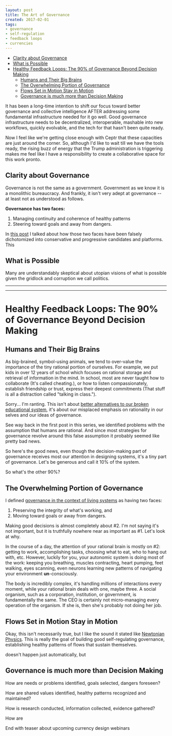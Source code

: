 ```yaml
---
layout: post
title: The Art of Governance
created: 2017-02-01
tags:
- governance
- self-regulation
- feedback loops
- currencies
---
```


<!-- TOC START min:1 max:3 link:true update:true -->
  - [Clarity about Governance](#clarity-about-governance)
  - [What is Possible](#what-is-possible)
- [Healthy Feedback Loops: The 90% of Governance Beyond Decision Making](#healthy-feedback-loops-the-90-of-governance-beyond-decision-making)
  - [Humans and Their Big Brains](#humans-and-their-big-brains)
  - [The Overwhelming Portion of Governance](#the-overwhelming-portion-of-governance)
  - [Flows Set in Motion Stay in Motion](#flows-set-in-motion-stay-in-motion)
  - [Governance is much more than Decision Making](#governance-is-much-more-than-decision-making)

<!-- TOC END -->



It has been a long-time intention to shift our focus toward better governance and collective intelligence AFTER addressing some fundamental infrastructure needed for it go well. Good governance infrastructure needs to be decentralized, interoperable, mashable into new workflows, quickly evolvable, and the tech for that hasn't been quite ready.

Now I feel like we're getting close enough with Ceptr that these capacities are just around the corner. So, although I'd like to wait till we have the tools ready, the rising buzz of energy that the Trump administration is triggering makes me feel like I have a responsibility to create a collaborative space for this work pronto.

## Clarity about Governance
Governance is not the same as a government. Government as we know it is a monolithic bureaucracy. And frankly, it isn't very adept at governance -- at least not as understood as follows.

**Governance has two faces:**
 1) Managing continuity and coherence of healthy patterns
 2) Steering toward goals and away from dangers.

In [this post]() I talked about how those two faces have been falsely dichotomized into conservative and progressive candidates and platforms. This

## What is Possible
Many are understandably skeptical about utopian visions of what is possible given the gridlock and corruption we call politics.


<hr>


<hr>


# Healthy Feedback Loops: The 90% of Governance Beyond Decision Making

## Humans and Their Big Brains

As big-brained, symbol-using animals, we tend to over-value the importance of the tiny rational portion of ourselves. For example, we put kids in over 12 years of school which focuses on rational storage and retrieval of information in the mind. In school, most are never taught how to collaborate (It's called cheating.), or how to listen compassionately, establish friendship or trust, express their deepest commitments (That stuff is all a distraction called "talking in class.").

Sorry... I'm ranting. This isn't about [better alternatives to our broken educational system](http://AgileLearningCenters.org), it's about our misplaced emphasis on rationality in our selves and our ideas of governance.

See way back in the first post in this series, we identified problems with the assumption that humans are rational. And since most strategies for governance revolve around this false assumption it probably seemed like pretty bad news.

So here's the good news, even though the decision-making part of governance receives most our attention in designing systems, it's a tiny part of governance. Let's be generous and call it 10% of the system.

So what's the other 90%?  

## The Overwhelming Portion of Governance

I defined [governance in the context of living systems](#) as having two faces:
1. Preserving the integrity of what's working, and
2. Moving toward goals or away from dangers.

Making good decisions is almost completely about #2. I'm not saying it's not important, but it is truthfully nowhere near as important as #1. Let's look at why.

In the course of a day, the attention of your rational brain is mostly on #2: getting to work, accomplishing tasks, choosing what to eat, who to hang out with, etc. However, luckily for you, your autonomic system is doing most of the work: keeping you breathing, muscles contracting, heart pumping, feet walking, eyes scanning, even neurons learning new patterns of navigating your environment **un**-consciously.

The body is incredibly complex, it's handling millions of interactions every moment, while your rational brain deals with one, maybe three. A social organism, such as a corporation, institution, or government, is fundamentally the same. The CEO is certainly not micro-managing every operation of the organism. If she is, then she's probably not doing her job.

## Flows Set in Motion Stay in Motion
Okay, this isn't necessarily true, but I like the sound it stated like [Newtonian Physics](). This is really the goal of building good self-regulating governance, establishing healthy patterns of flows that sustain themselves.

doesn't happen just automatically, but

## Governance is much more than Decision Making
How are needs or problems identified, goals selected, dangers foreseen?

How are shared values identified, healthy patterns recognized and maintained?

How is research conducted, information collected, evidence gathered?

How are



End with teaser about upcoming currency design webinars
